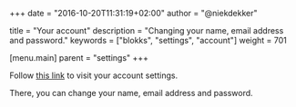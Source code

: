 +++
date            = "2016-10-20T11:31:19+02:00"
author          = "@niekdekker"

title           = "Your account"
description     = "Changing your name, email address and password."
keywords        = ["blokks", "settings", "account"]
weight          = 701

[menu.main]
parent          = "settings"
+++

Follow [this link](https://blokks.co/manage/account) to visit your account settings.

There, you can change your name, email address and password.